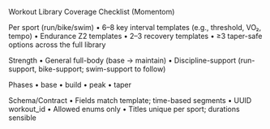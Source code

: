 Workout Library Coverage Checklist (Momentom)

Per sport (run/bike/swim)
	•	6–8 key interval templates (e.g., threshold, VO₂, tempo)
	•	Endurance Z2 templates
	•	2–3 recovery templates
	•	≥3 taper-safe options across the full library

Strength
	•	General full-body (base → maintain)
	•	Discipline-support (run-support, bike-support; swim-support to follow)

Phases
	•	base
	•	build
	•	peak
	•	taper

Schema/Contract
	•	Fields match template; time-based segments
	•	UUID workout_id
	•	Allowed enums only
	•	Titles unique per sport; durations sensible